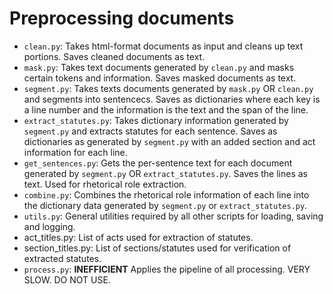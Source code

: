 # Preprocessing documents

- `clean.py`: Takes html-format documents as input and cleans up text portions.
  Saves cleaned documents as text.
- `mask.py`: Takes text documents generated by `clean.py` and masks certain 
  tokens and information. Saves masked documents as text.
- `segment.py`: Takes texts documents generated by `mask.py` OR `clean.py` and 
  segments into sentencecs. Saves as dictionaries where each key is a line
  number and the information is the text and the span of the line.
- `extract_statutes.py`: Takes dictionary information generated by `segment.py`
  and extracts statutes for each sentence. Saves as dictionaries as generated by
  `segment.py` with an added section and act information for each line.
- `get_sentences.py`: Gets the per-sentence text for each document generated by
  `segment.py` OR `extract_statutes.py`. Saves the lines as text. Used for
  rhetorical role extraction.
- `combine.py`: Combines the rhetorical role information of each line into the
  dictionary data generated by `segment.py` or `extract_statutes.py`.
- `utils.py`: General utilities required by all other scripts for loading,
  saving and logging.
- act_titles.py: List of acts used for extraction of statutes.
- section_titles.py: List of sections/statutes used for verification of
  extracted statutes.
- `process.py`: **INEFFICIENT** Applies the pipeline of all processing. VERY
  SLOW. DO NOT USE.
